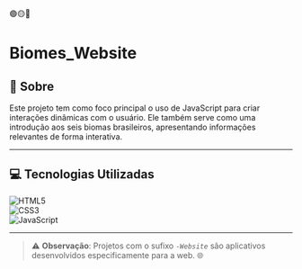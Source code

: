 🟢🟡🔴

# Biomes_Website
 
## 🧐 Sobre

Este projeto tem como foco principal o uso de JavaScript para criar interações dinâmicas com o usuário. Ele também serve como uma introdução aos seis biomas brasileiros, apresentando informações relevantes de forma interativa.


---

## 💻 Tecnologias Utilizadas

![HTML5](https://img.shields.io/badge/html5-%23E34F26.svg?style=for-the-badge&logo=html5&logoColor=white)  
![CSS3](https://img.shields.io/badge/css3-%231572B6.svg?style=for-the-badge&logo=css3&logoColor=white)  
![JavaScript](https://img.shields.io/badge/javascript-%23323330.svg?style=for-the-badge&logo=javascript&logoColor=%23F7DF1E)


---

> ⚠️ **Observação**: Projetos com o sufixo *`-Website`* são aplicativos desenvolvidos especificamente para a web. 🌐  
